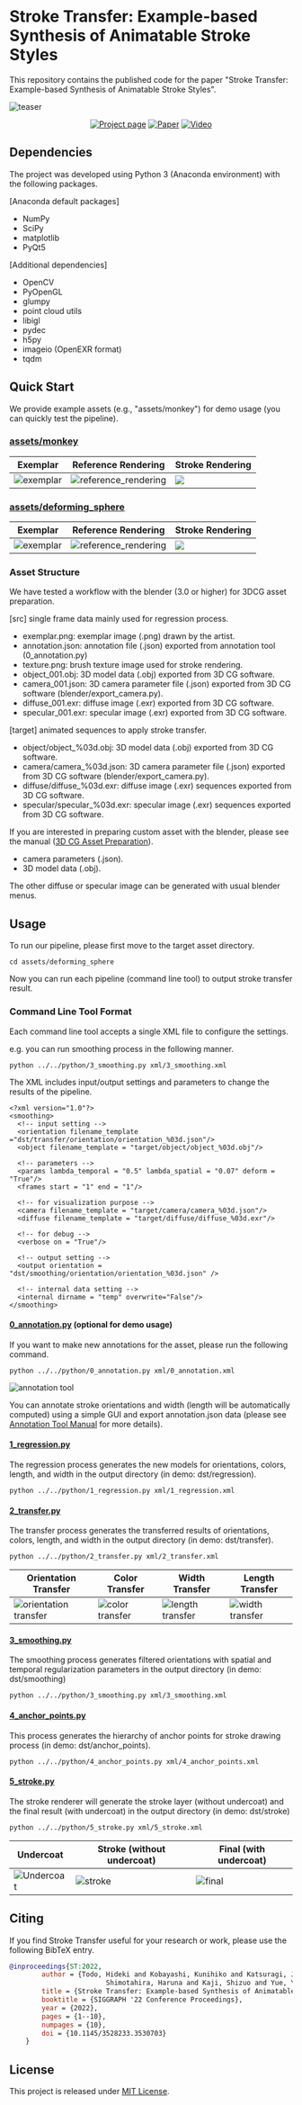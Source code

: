 # Stroke Transfer: Example-based Synthesis of Animatable Stroke Styles

This repository contains the published code for the paper "Stroke Transfer: Example-based Synthesis of Animatable Stroke Styles".

![teaser](http://www.cg.it.aoyama.ac.jp/yonghao/sig22/teaser.jpg)

<div align="center">  

[![Project page](https://img.shields.io/badge/Web-Project%20Page-red)](http://www.cg.it.aoyama.ac.jp/yonghao/sig22/abstsig22.html)
[![Paper](https://img.shields.io/badge/Paper-PDF-red)](http://www.cg.it.aoyama.ac.jp/yonghao/sig22/StrokeTransfer.pdf)
[![Video](https://img.shields.io/badge/Video-YouTube-red)](https://youtu.be/jZJJ1Wi94bM)

</div>

## Dependencies

The project was developed using Python 3 (Anaconda environment) with the following packages.

[Anaconda default packages]
- NumPy
- SciPy
- matplotlib
- PyQt5

[Additional dependencies]
- OpenCV
- PyOpenGL
- glumpy
- point cloud utils
- libigl
- pydec
- h5py
- imageio (OpenEXR format)
- tqdm


## Quick Start

We provide example assets (e.g., "assets/monkey") for demo usage (you can quickly test the pipeline).

### [assets/monkey](assets/monkey)

|  Exemplar  |  Reference Rendering  | Stroke Rendering |
| ---- | ---- | ---- |
|  ![exemplar](assets/monkey/src/exemplar.png)  | ![reference_rendering](assets/monkey/target/rendering/rendering_001.png)  |  <img src="assets/monkey/dst/stroke/final/final_001.png" style="background-color:#eee">  |

### [assets/deforming_sphere](assets/deforming_sphere)

|  Exemplar  |  Reference Rendering  | Stroke Rendering |
| ---- | ---- | ---- |
|  ![exemplar](assets/deforming_sphere/src/exemplar.png)  | ![reference_rendering](assets/deforming_sphere/target/rendering/rendering_001.png)  |  <img src="assets/deforming_sphere/dst/stroke/final/final_001.png" style="background-color:#eee">  |



### Asset Structure

We have tested a workflow with the blender (3.0 or higher) for 3DCG asset preparation.

[src] single frame data mainly used for regression process.
- exemplar.png: exemplar image (.png) drawn by the artist.
- annotation.json: annotation file (.json) exported from annotation tool (0_annotation.py)
- texture.png: brush texture image used for stroke rendering.
- object_001.obj: 3D model data (.obj) exported from 3D CG software.
- camera_001.json: 3D camera parameter file (.json) exported from 3D CG software (blender/export_camera.py).
- diffuse_001.exr: diffuse image (.exr) exported from 3D CG software.
- specular_001.exr: specular image (.exr) exported from 3D CG software.


[target] animated sequences to apply stroke transfer.
- object/object_%03d.obj: 3D model data (.obj) exported from 3D CG software.
- camera/camera_%03d.json: 3D camera parameter file (.json) exported from 3D CG software (blender/export_camera.py).
- diffuse/diffuse_%03d.exr:  diffuse image (.exr) sequences exported from 3D CG software.
- specular/specular_%03d.exr: specular image (.exr) sequences exported from 3D CG software.

If you are interested in preparing custom asset with the blender, please see the manual ([3D CG Asset Preparation](./docs/AssetPreparation.md)).

- camera parameters (.json).
- 3D model data (.obj).

The other diffuse or specular image can be generated with usual blender menus.

## Usage

To run our pipeline, please first move to the target asset directory.

```shell
cd assets/deforming_sphere
```

Now you can run each pipeline (command line tool) to output stroke transfer result.

### Command Line Tool Format

Each command line tool accepts a single XML file to configure the settings.

e.g. you can run smoothing process in the following manner.

```shell
python ../../python/3_smoothing.py xml/3_smoothing.xml
```

The XML includes input/output settings and parameters to change the results of the pipeline.

```xml: 3_smoothing.xml
<?xml version="1.0"?>
<smoothing>
  <!-- input setting -->
  <orientation filename_template ="dst/transfer/orientation/orientation_%03d.json"/>
  <object filename_template = "target/object/object_%03d.obj"/>

  <!-- parameters -->
  <params lambda_temporal = "0.5" lambda_spatial = "0.07" deform = "True"/>
  <frames start = "1" end = "1"/>

  <!-- for visualization purpose -->
  <camera filename_template = "target/camera/camera_%03d.json"/>
  <diffuse filename_template = "target/diffuse/diffuse_%03d.exr"/>

  <!-- for debug -->
  <verbose on = "True"/>

  <!-- output setting -->
  <output orientation = "dst/smoothing/orientation/orientation_%03d.json" />

  <!-- internal data setting -->
  <internal dirname = "temp" overwrite="False"/>
</smoothing>

```

#### [0_annotation.py](python/0_annotation.py) (optional for demo usage)

If you want to make new annotations for the asset, please run the following command.

```shell
python ../../python/0_annotation.py xml/0_annotation.xml
```

![annotation tool](image/../images/annotation/annotation_tool.png)

You can annotate stroke orientations and width (length will be automatically computed) using a simple GUI and export annotation.json data (please see [Annotation Tool Manual](docs/0_Annotation.md) for more details).

#### [1_regression.py](python/1_regression.py)

The regression process generates the new models for orientations, colors, length, and width in the output directory (in demo: dst/regression). 

```shell
python ../../python/1_regression.py xml/1_regression.xml
```

#### [2_transfer.py](python/2_transfer.py)

The transfer process generates the transferred results of orientations, colors, length, and width in the output directory (in demo: dst/transfer). 

```shell
python ../../python/2_transfer.py xml/2_transfer.xml
```

|  Orientation Transfer  |  Color Transfer | Width Transfer | Length Transfer |
| ---- | ---- | ---- | ---- | 
|  ![orientation transfer](assets/deforming_sphere/temp/transfer/view_orientations/orientation/orientation_001.png)  | ![color transfer](assets/deforming_sphere/dst/transfer/color/color_001.png)  |  ![length transfer](assets/deforming_sphere/dst/transfer/length/length_001.png)  | ![width transfer](assets/deforming_sphere/dst/transfer/width/width_001.png) |


#### [3_smoothing.py](python/3_smoothing.py)

The smoothing process generates filtered orientations with spatial and temporal regularization parameters in the output directory (in demo: dst/smoothing)

```shell
python ../../python/3_smoothing.py xml/3_smoothing.xml
```


#### [4_anchor_points.py](python/4_anchor_points.py)

This process generates the hierarchy of anchor points for stroke drawing process (in demo: dst/anchor_points).

```shell
python ../../python/4_anchor_points.py xml/4_anchor_points.xml
```



#### [5_stroke.py](python/5_stroke.py)

The stroke renderer will generate the stroke layer (without undercoat) and the final result (with undercoat) in the output directory (in demo: dst/stroke)

```shell
python ../../python/5_stroke.py xml/5_stroke.xml
```

|  Undercoat  |  Stroke (without undercoat) | Final (with undercoat) |
| ---- | ---- | ---- |
|  ![Undercoat](assets/deforming_sphere/dst/transfer/color/color_001.png)  | ![stroke](assets/deforming_sphere/dst/stroke/stroke/stroke_001.png)  |  ![final](assets/deforming_sphere/dst/stroke/final/final_001.png)  |


## Citing

If you find Stroke Transfer useful for your research or work, please use the following BibTeX entry.

```bibtex
@inproceedings{ST:2022,
        author = {Todo, Hideki and Kobayashi, Kunihiko and Katsuragi, Jin and
                        Shimotahira, Haruna and Kaji, Shizuo and Yue, Yonghao},
        title = {Stroke Transfer: Example-based Synthesis of Animatable Stroke Styles},
        booktitle = {SIGGRAPH '22 Conference Proceedings},
        year = {2022},
        pages = {1--10},
        numpages = {10},
        doi = {10.1145/3528233.3530703}
    }
```

## License

This project is released under [MIT License](LICENSE.md).